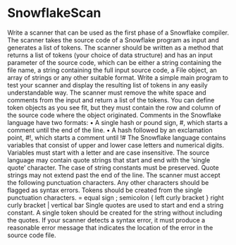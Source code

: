 # SnowflakeScan
Write a scanner that can be used as the first phase of a Snowflake compiler. The scanner takes the source code of a Snowflake program as input and generates a list of tokens. The scanner should be written as a method that returns a list of tokens (your choice of data structure) and has an input parameter of the source code, which can be either a string containing the file name, a string containing the full input source code, a File object, an array of strings or any other suitable format. Write a simple main program to test your scanner and display the resulting list of tokens in any easily understandable way.
The scanner must remove the white space and comments from the input and return a list of the tokens. You can define token objects as you see fit, but they must contain the row and column of the source code where the object originated.
Comments in the Snowflake language have two formats:
• A single hash or pound sign, #, which starts a comment until the end of the line.
• A hash followed by an exclamation point, #!, which starts a comment until !#
The Snowflake language contains variables that consist of upper and lower case letters and numerical digits. Variables must start with a letter and are case insensitive. The source language may contain quote strings that start and end with the ‘single quote’ character. The case of string constants must be preserved. Quote strings may not extend past the end of the line.
The scanner must accept the following punctuation characters. Any other characters should be flagged as syntax errors. Tokens should be created from the single punctuation characters.
= equal sign
; semicolon
{ left curly bracket } right curly bracket | vertical bar
Single quotes are used to start and end a string constant. A single token should be created for the string without including the quotes.
If your scanner detects a syntax error, it must produce a reasonable error message that indicates the location of the error in the source code file.